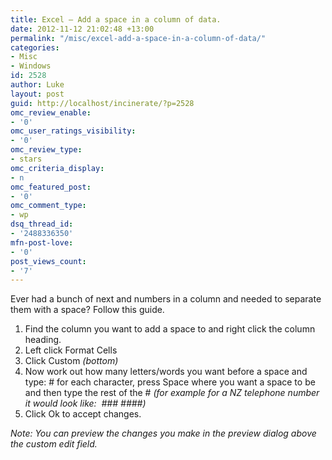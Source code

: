 ```yaml
---
title: Excel – Add a space in a column of data.
date: 2012-11-12 21:02:48 +13:00
permalink: "/misc/excel-add-a-space-in-a-column-of-data/"
categories:
- Misc
- Windows
id: 2528
author: Luke
layout: post
guid: http://localhost/incinerate/?p=2528
omc_review_enable:
- '0'
omc_user_ratings_visibility:
- '0'
omc_review_type:
- stars
omc_criteria_display:
- n
omc_featured_post:
- '0'
omc_comment_type:
- wp
dsq_thread_id:
- '2488336350'
mfn-post-love:
- '0'
post_views_count:
- '7'
---
```


Ever had a bunch of next and numbers in a column and needed to separate them with a space? Follow this guide.

  1. Find the column you want to add a space to and right click the column heading.
  2. Left click Format Cells
  3. Click Custom _(bottom)_
  4. Now work out how many letters/words you want before a space and type: # for each character, press Space where you want a space to be and then type the rest of the # _(for example for a NZ telephone number it would look like:  ### ####)_
  5. Click Ok to accept changes.

_Note: You can preview the changes you make in the preview dialog above the custom edit field._